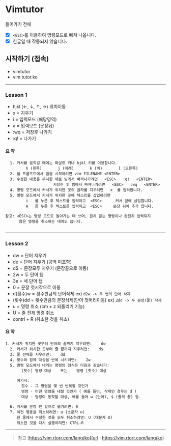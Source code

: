 # Vimtutor

들어가기 전에
- [x] `<ESC>`를 이용하여 명령모드로 빠져 나옵니다. 
- [x] 한글일 때 작동되지 않습니다.
  
## 시작하기 (접속)

* vimtutor
* vim tutor.ko

---


### Lesson 1 

* hjkl (←, ↓, ↑, →) 위치이동
* x = 지우기
* i = 입력모드 (해당영역)
* a = 입력모드 (문장뒤)
* :wq = 저장후 나가기 
* :q! = 나가기 



#### 요  약

``` 
  1. 커서를 움직일 때에는 화살표 키나 hjkl 키를 이용합니다.
         h (왼쪽)       j (아래)       k (위)       l (오른쪽)
  2. 쉘 프롬프트에서 빔을 시작하려면 vim FILENAME <ENTER>
  3. 수정한 내용을 무시한 채로 빔에서 빠져나가려면   <ESC>   :q!   <ENTER>
                     저장한 후 빔에서 빠져나가려면   <ESC>   :wq   <ENTER>
  4. 명령 모드에서 커서가 위치한 곳의 글자를 지우려면   x  를 입력합니다.
  5. 명령 모드에서 커서가 위치한 곳에 텍스트를 삽입하려면
         i   를 누른 후 텍스트를 입력하고  <ESC>      커서 앞에 삽입합니다.
         A   를 누른 후 텍스트를 입력하고  <ESC>     문장 뒤에 추가 합니다.

참고: <ESC>는 명령 모드로 돌아가는 데 쓰며, 원치 않는 명령이나 완전히 입력되지
      않은 명령을 취소하는 데에도 씁니다. 
    
```

---

### Lesson 2
 
 
* dw = 단어 지우기
* de = 단어 지우기 (공백 미포함)
* d$ = 문장모두 지우기 (문장끝으로 이동)
* 2w = 두 단어 탭 
* 3e = 세 단어 탭 
* 0 = 문장 첫시작으로 이동 
* d(횟수)w = 횟수만큼의 단어삭제 ex) `d2w -> 두 번의 단어 삭제`
* (횟수)dd = 횟수만큼의 문장삭제(단어 첫머리이동) ex) `2dd -> 두 문장(줄) 삭제`
* u = 명령 취소 (cm + z 되돌리기 기능)
* U = 줄 전체 명령 취소
* contrl + R (취소한 것을 취소)



#### 요  약

```
1. 커서가 위치한 곳부터 단어의 끝까지 지우려면:    dw
  2. 커서가 위치한 곳부터 줄 끝까지 지우려면:    d$
  3. 줄 전체를 지우려면:    dd
  4. 횟수와 함께 대상을 반복 시키려면:    2w
  5. 명령 모드에서 내리는 명령의 형식은 다음과 같습니다:
       [횟수] 명령 대상    또는    명령 [횟수] 대상

     여기서:
       횟수 - 그 명령을 몇 번 반복할 것인가
       명령 - 어떤 명령을 내릴 것인가 ( 예를 들어, 삭제인 경우는 d )
       대상 - 명령이 동작할 대상, 예를 들어 w (단어), $ (줄의 끝) 등.

  6. 커서를 문장 맨 앞으로 옮기려면: 0
  7. 이전 행동을 취소하려면: u (소문자 u)
     한 줄에서 수정한 것을 모두 취소하려면: U (대문자 U)
     취소한 것을 다시 실행하려면: CTRL-R
```

---

> 참고 [https://vim.rtorr.com/lang/ko](url : https://vim.rtorr.com/lang/ko)

